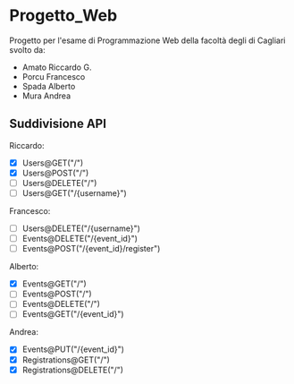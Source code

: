 # Progetto_Web
Progetto per l'esame di Programmazione Web della facoltà degli di Cagliari svolto da:
- Amato Riccardo G.
- Porcu Francesco
- Spada Alberto
- Mura Andrea

## Suddivisione API
Riccardo: 
- [X] Users@GET("/")
- [X] Users@POST("/")
- [ ] Users@DELETE("/")
- [ ] Users@GET("/{username}")

Francesco:
- [ ] Users@DELETE("/{username}")
- [ ] Events@DELETE("/{event_id}")
- [ ] Events@POST("/{event_id}/register")

Alberto:
- [X] Events@GET("/")
- [ ] Events@POST("/")
- [ ] Events@DELETE("/")
- [ ] Events@GET("/{event_id}")

Andrea:
- [X] Events@PUT("/{event_id}")
- [X] Registrations@GET("/")
- [X] Registrations@DELETE("/")
